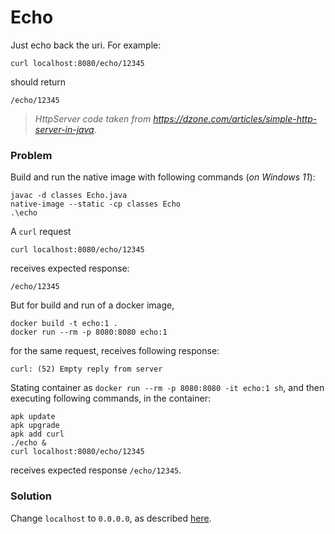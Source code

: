# Echo

Just echo back the uri.
For example:

```shell
curl localhost:8080/echo/12345
```

should return

```
/echo/12345
```

> _HttpServer code taken from https://dzone.com/articles/simple-http-server-in-java._

### Problem

Build and run the native image with following commands (_on Windows 11_):

```
javac -d classes Echo.java
native-image --static -cp classes Echo
.\echo
```

A `curl` request

```shell
curl localhost:8080/echo/12345
```

receives expected response:

```
/echo/12345
```

But for build and run of a docker image,

```
docker build -t echo:1 .
docker run --rm -p 8080:8080 echo:1
```

for the same request, receives following response:

```
curl: (52) Empty reply from server
```

Stating container as `docker run --rm -p 8080:8080 -it echo:1 sh`, and then executing following commands, in the
container:

```
apk update
apk upgrade
apk add curl
./echo &
curl localhost:8080/echo/12345
```

receives expected response `/echo/12345`.

### Solution

Change `localhost` to `0.0.0.0`, as described [here](https://stackoverflow.com/a/67311644/840031).

